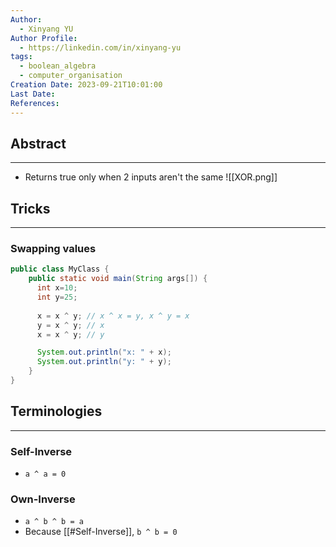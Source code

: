 ```yaml
---
Author:
  - Xinyang YU
Author Profile:
  - https://linkedin.com/in/xinyang-yu
tags:
  - boolean_algebra
  - computer_organisation
Creation Date: 2023-09-21T10:01:00
Last Date: 
References:
---
```

## Abstract
---
- Returns true only when 2 inputs aren't the same
![[XOR.png]]

## Tricks
---
### Swapping values 
```java
public class MyClass {
    public static void main(String args[]) {
      int x=10;
      int y=25;
      
      x = x ^ y; // x ^ x = y, x ^ y = x
      y = x ^ y; // x
      x = x ^ y; // y

      System.out.println("x: " + x);
      System.out.println("y: " + y);
    }
}
```


## Terminologies
---
### Self-Inverse
- `a ^ a = 0`
### Own-Inverse
- `a ^ b ^ b = a`
- Because [[#Self-Inverse]], `b ^ b = 0`